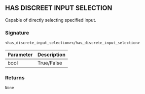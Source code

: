 ## HAS DISCREET INPUT SELECTION

Capable of directly selecting specified input.


### Signature

`<has_discrete_input_selection></has_discrete_input_selection>`


| Parameter | Description |
| --- | --- |
| bool | True/False |


### Returns

`None`